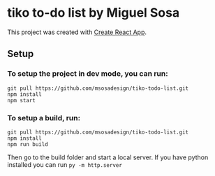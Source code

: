 # tiko to-do list by Miguel Sosa

This project was created with [Create React App](https://github.com/facebook/create-react-app).

## Setup

### To setup the project in dev mode, you can run:

```
git pull https://github.com/msosadesign/tiko-todo-list.git
npm install
npm start
```

### To setup a build, run:

```
git pull https://github.com/msosadesign/tiko-todo-list.git
npm install
npm run build
```

Then go to the build folder and start a local server. If you have python installed you can run `py -m http.server`